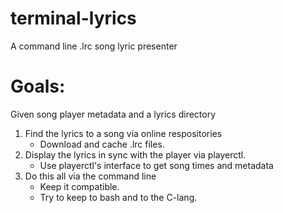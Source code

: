 # terminal-lyrics
A command line .lrc song lyric presenter

# Goals:
Given song player metadata and a lyrics directory

1) Find the lyrics to a song via online respositories
   * Download and cache .lrc files.
2) Display the lyrics in sync with the player via playerctl.
   * Use playerctl's interface to get song times and metadata
3) Do this all via the command line
   * Keep it compatible.
   * Try to keep to bash and to the C-lang.
